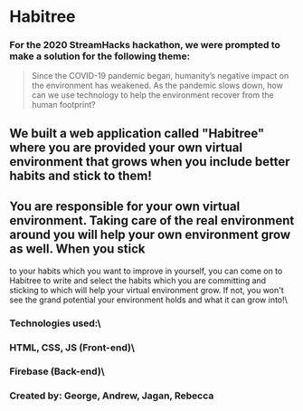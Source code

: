 # Habitree

### For the 2020 StreamHacks hackathon, we were prompted to make a solution for the following theme:
> Since the COVID-19 pandemic began, humanity’s negative impact on the environment has weakened. 
> As the pandemic slows down, how can we use technology to help the environment recover from the human footprint?

## We built a web application called "Habitree" where you are provided your own virtual environment that grows when you include better habits and stick to them!
## You are responsible for your own virtual environment. Taking care of the real environment around you will help your own environment grow as well. When you stick 
to your habits which you want to improve in yourself, you can come on to Habitree to write and select the habits which you are committing and sticking to which will 
help your virtual environment grow. If not, you won't see the grand potential your environment holds and what it can grow into!\

### Technologies used:\
### HTML, CSS, JS (Front-end)\
### Firebase (Back-end)\
### Created by: George, Andrew, Jagan, Rebecca
